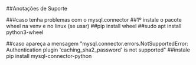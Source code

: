 
##Anotações de Suporte

###caso tenha problemas com o mysql.connector
##1º instale o pacote wheel na venv e no linux (se usar)
##pip install wheel
##sudo apt install python3-wheel

##caso apareça a mensagem
"mysql.connector.errors.NotSupportedError: Authentication plugin 'caching_sha2_password' is not supported"
##instale
pip install mysql-connector-python
